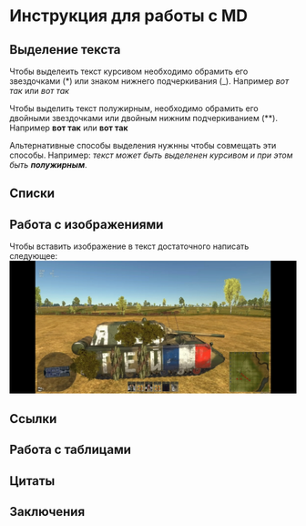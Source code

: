 # Инструкция для работы с MD

## Выделение текста

Чтобы выделеить текст курсивом необходимо обрамить его звездочками (*) или знаком нижнего подчеркивания (_). Например *вот так* или _вот так_

Чтобы выделить текст полужирным, необходимо обрамить его двойными звездочками или двойным нижним подчеркиванием (**). Например **вот так** или __вот так__

Альтернативные способы выделения нужнны чтобы совмещать эти способы. Например: _текст может быть выделенен курсивом и при этом быть **полужирным**_.

## Списки

## Работа с изображениями

Чтобы вставить изображение в текст достаточного написать следующее:
![Привет, это я!](tundra.jpg)

## Ссылки

## Работа с таблицами

## Цитаты

## Заключения